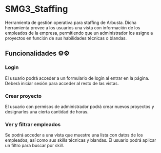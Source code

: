 # SMG3_Staffing

Herramienta de gestión operativa para staffing de Arbusta. Dicha herramienta provee a los usuarios una vista con información de los empleados de la empresa, permitiendo que un administrador los asigne a proyectos en función de sus habilidades técnicas o blandas.

## Funcionalidades ⚙️⚙️

### Login

El usuario podrá acceder a un formulario de login al entrar en la página. Deberá iniciar sesión para acceder al resto de las vistas.

### Crear proyecto

El usuario con permisos de administrador podrá crear nuevos proyectos y designarles una cierta cantidad de horas.

### Ver y filtrar empleados

Se podrá acceder a una vista que muestre una lista con datos de los empleados, así como sus skills técnicas y blandas. El usuario podrá aplicar un filtro para buscar por skill.
